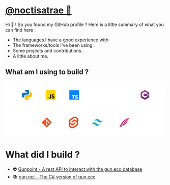 # [@noctisatrae 👺](https://twitter.com/@noctisatrae)
Hi 👋 ! So you found my GitHub profile ? Here is a little summary of what you can find here :
- The languages I have a good experience with
- The frameworks/tools I've been using.
- Some projects and contributions.
- A little about me.

## What am I using to build ?
![Tools](./Languages.svg)
![Tools 2](./Tools.svg)

# What did I build ?
- 👽 [Gunpoint - A rest API to interact with the gun.eco database](https://github.com/noctisatrae/gunpoint)
- 📚 [gun.net - The C# version of gun.eco](https://github.com/noctisatrae/gun.net)

